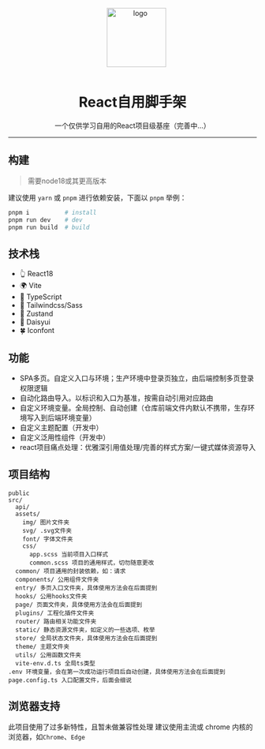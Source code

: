 <p align="center">
    <img alt="logo" src="https://api.adicw.cn/static/logo/comic-pc.png" width="120" height="120" style="margin-bottom: 10px;">
</p>
<h1 align="center">React自用脚手架</h1>

<p align="center">一个仅供学习自用的React项目级基座（完善中...）</p>

---

## 构建

> 需要node18或其更高版本

建议使用 `yarn` 或 `pnpm` 进行依赖安装，下面以 `pnpm` 举例：

```bash
pnpm i          # install
pnpm run dev    # dev
pnpm run build  # build
```

## 技术栈

- 👆 React18
- 🌍 Vite
- 💪 TypeScript
- 🍭 Tailwindcss/Sass
- 📖 Zustand
- 🌷 Daisyui
- 🍀 Iconfont

## 功能

- SPA多页。自定义入口与环境；生产环境中登录页独立，由后端控制多页登录权限逻辑
- 自动化路由导入。以标识和入口为基准，按需自动引用对应路由
- 自定义环境变量。全局控制、自动创建（仓库前端文件内默认不携带，生存环境写入到后端环境变量）
- 自定义主题配置（开发中）
- 自定义泛用性组件（开发中）
- react项目痛点处理：优雅深引用值处理/完善的样式方案/一键式媒体资源导入

## 项目结构

```
public
src/
  api/
  assets/
    img/ 图片文件夹
    svg/ .svg文件夹
    font/ 字体文件夹
    css/
      app.scss 当前项目入口样式
      common.scss 项目的通用样式，切勿随意更改
  common/ 项目通用的封装依赖，如：请求
  components/ 公用组件文件夹
  entry/ 多页入口文件夹，具体使用方法会在后面提到
  hooks/ 公用hooks文件夹
  page/ 页面文件夹，具体使用方法会在后面提到
  plugins/ 工程化插件文件夹
  router/ 路由相关功能文件夹
  static/ 静态资源文件夹，如定义的一些选项、枚举
  store/ 全局状态文件夹，具体使用方法会在后面提到
  theme/ 主题文件夹
  utils/ 公用函数文件夹
  vite-env.d.ts 全局ts类型
.env 环境变量，会在第一次成功运行项目后自动创建，具体使用方法会在后面提到
page.config.ts 入口配置文件，后面会细说
```

## 浏览器支持

此项目使用了过多新特性，且暂未做兼容性处理
建议使用主流或 chrome 内核的浏览器，如`Chrome`、`Edge`
